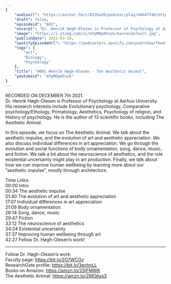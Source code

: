 ```yaml
---
{
	"audiourl": "https://anchor.fm/s/822ba20/podcast/play/44647740/https%3A%2F%2Fd3ctxlq1ktw2nl.cloudfront.net%2Fstaging%2F2021-11-10%2F56ab91ac-c51b-6e22-0aa7-2cc85f232e9b.m4a",
	"draft": false,
	"episodeid": "601",
	"excerpt": "Dr. Henrik Høgh-Olesen is Professor of Psychology at Aarhus University. His research interests include Evolutionary psychology, Comparative psychology/Ethology, Primatology, Aesthetics, Psychology of religion, and History of psychology. He is the author of 13 scientific books, including The Aesthetic Animal.",
	"image": "https://i.ytimg.com/vi/m7pMOpAFozk/maxresdefault.jpg",
	"publishDate": 2022-03-18,
	"spotifyEpisodeUrl": "https://podcasters.spotify.com/pod/show/thedissenter/episodes/601-Henrik-Hgh-Olesen---The-Aesthetic-Animal-e1bh1rs",
	"tags": [
		"Art",
		"Biology",
		"Psychology"
	],
	"title": "#601 Henrik Høgh-Olesen - The Aesthetic Animal",
	"youtubeid": "m7pMOpAFozk"
}
---
```

RECORDED ON DECEMBER 7th 2021.  
Dr. Henrik Høgh-Olesen is Professor of Psychology at Aarhus University. His research interests include Evolutionary psychology, Comparative psychology/Ethology, Primatology, Aesthetics, Psychology of religion, and History of psychology. He is the author of 13 scientific books, including The Aesthetic Animal.

In this episode, we focus on The Aesthetic Animal. We talk about the aesthetic impulse, and the evolution of art and aesthetic appreciation. We also discuss individual differences in art appreciation. We go through the evolution and social functions of body ornamentation, song, dance, music, and fiction. We talk a bit about the neuroscience of aesthetics, and the role existential uncertainty might play in art production. Finally, we talk about how we can improve human wellbeing by learning more about our “aesthetic impulse”, mostly through architecture.

Time Links:  
<time>00:00</time> Intro  
<time>00:34</time> The aesthetic impulse  
<time>01:40</time> The evolution of art and aesthetic appreciation  
<time>17:07</time> Individual differences in art appreciation  
<time>21:09</time> Body ornamentation  
<time>26:14</time> Song, dance, music  
<time>29:47</time> Fiction  
<time>33:12</time> The neuroscience of aesthetics  
<time>34:24</time> Existential uncertainty  
<time>37:37</time> Improving human wellbeing through art  
<time>42:27</time> Follow Dr. Høgh-Olesen’s work!

---

Follow Dr. Høgh-Olesen’s work:  
Faculty page: https://bit.ly/2O7WCGv  
ResearchGate profile: https://bit.ly/3echnLL  
Books on Amazon: https://amzn.to/2SlFMWK  
The Aesthetic Animal: https://amzn.to/2MOAss3

